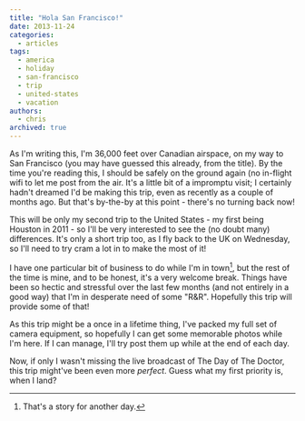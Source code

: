 ```yaml
---
title: "Hola San Francisco!"
date: 2013-11-24
categories:
  - articles
tags:
  - america
  - holiday
  - san-francisco
  - trip
  - united-states
  - vacation
authors:
  - chris
archived: true
---
```


As I'm writing this, I'm 36,000 feet over Canadian airspace, on my way to San Francisco (you may have guessed this already, from the title). By the time you're reading this, I should be safely on the ground again (no in-flight wifi to let me post from the air. It's a little bit of a impromptu visit; I certainly hadn't dreamed I'd be making this trip, even as recently as a couple of months ago. But that's by-the-by at this point - there's no turning back now!

This will be only my second trip to the United States - my first being Houston in 2011 - so I'll be very interested to see the (no doubt many) differences. It's only a short trip too, as I fly back to the UK on Wednesday, so I'll need to try cram a lot in to make the most of it!

I have one particular bit of business to do while I'm in town[^1], but the rest of the time is mine, and to be honest, it's a very welcome break. Things have been so hectic and stressful over the last few months (and not entirely in a good way) that I'm in desperate need of some "R&R". Hopefully this trip will provide some of that!

As this trip might be a once in a lifetime thing, I've packed my full set of camera equipment, so hopefully I can get some memorable photos while I'm here. If I can manage, I'll try post them up while at the end of each day.

Now, if only I wasn't missing the live broadcast of The Day of The Doctor, this trip might've been even more _perfect_. Guess what my first priority is, when I land?

[^1]: That's a story for another day.[^2]
[^2]: Huzzah! Wordpress.com _finally_ supports MarkDown natively!
